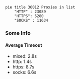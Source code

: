 
```mermaid
pie title 36012 Proxies in list
    "HTTP" : 23089
    "HTTPS": 5280
    "SOCKS" : 11634
```

### Some Info
#### Average Timeout

- mixed: 2.8s
- http: 1.4s
- https: 8.7s
- socks: 6.6s